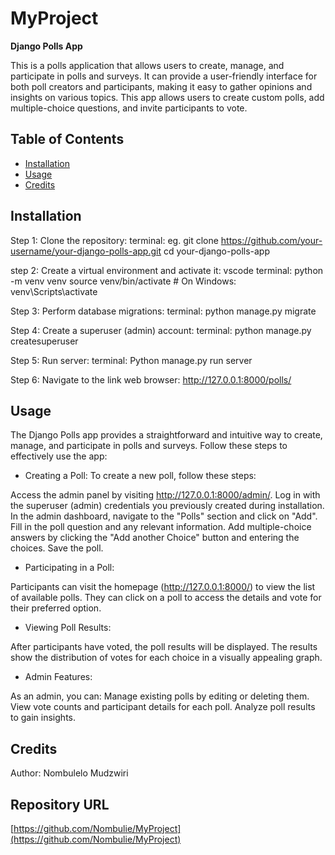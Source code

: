 # MyProject

**Django Polls App**

This is a polls application that allows users to create, manage, and participate in polls and surveys. It can provide a user-friendly interface for both poll creators and participants, making it easy to gather opinions and insights on various topics. This app allows users to create custom polls, add multiple-choice questions, and invite participants to vote. 

## Table of Contents
- [Installation](#installation)
- [Usage](#usage)
- [Credits](#credits)

## Installation
Step 1:  Clone the repository:
terminal:
eg. git clone https://github.com/your-username/your-django-polls-app.git
cd your-django-polls-app

step 2: Create a virtual environment and activate it:
vscode terminal:
python -m venv venv
source venv/bin/activate  # On Windows: venv\Scripts\activate

Step 3: Perform database migrations:
terminal:
python manage.py migrate

Step 4: Create a superuser (admin) account:
terminal:
python manage.py createsuperuser

Step 5: Run server:
terminal:
Python manage.py run server

Step 6: Navigate to the link
web browser:
http://127.0.0.1:8000/polls/

## Usage
The Django Polls app provides a straightforward and intuitive way to create, manage, and participate in polls and surveys. Follow these steps to effectively use the app:

- Creating a Poll:
To create a new poll, follow these steps:

Access the admin panel by visiting http://127.0.0.1:8000/admin/.
Log in with the superuser (admin) credentials you previously created during installation.
In the admin dashboard, navigate to the "Polls" section and click on "Add".
Fill in the poll question and any relevant information.
Add multiple-choice answers by clicking the "Add another Choice" button and entering the choices.
Save the poll.

- Participating in a Poll:

Participants can visit the homepage (http://127.0.0.1:8000/) to view the list of available polls. They can click on a poll to access the details and vote for their preferred option.

- Viewing Poll Results:

After participants have voted, the poll results will be displayed. The results show the distribution of votes for each choice in a visually appealing graph.

- Admin Features:

As an admin, you can:
Manage existing polls by editing or deleting them.
View vote counts and participant details for each poll.
Analyze poll results to gain insights.

## Credits
Author: Nombulelo Mudzwiri

## Repository URL
[https://github.com/Nombulie/MyProject](https://github.com/Nombulie/MyProject)

